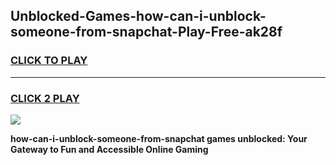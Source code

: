 
## Unblocked-Games-how-can-i-unblock-someone-from-snapchat-Play-Free-ak28f
<h3>
<a href="https://premium76.site?title=how-can-i-unblock-someone-from-snapchat&ref=10A">CLICK TO PLAY</a></h3>
<hr>

<h3>
<a href="https://premium76.site?title=how-can-i-unblock-someone-from-snapchat&ref=10A">CLICK 2 PLAY</a>
  
</h3>

<a href="https://premium76.site?title=how-can-i-unblock-someone-from-snapchat&ref=10A"><img src="https://clearcache.store/games.png"></a>


**how-can-i-unblock-someone-from-snapchat games unblocked: Your Gateway to Fun and Accessible Online Gaming**
